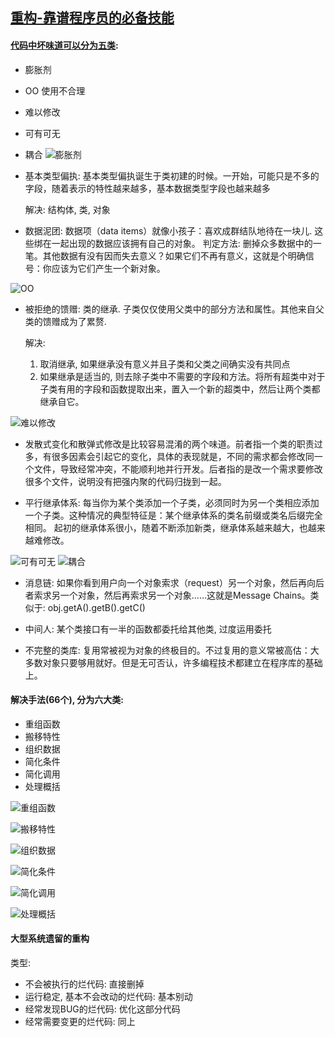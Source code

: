 ## [重构-靠谱程序员的必备技能](https://www.jianshu.com/p/ffd89d5df276?hmsr=toutiao.io&utm_medium=toutiao.io&utm_source=toutiao.io)

#### [代码中坏味道可以分为五类](https://www.kancloud.cn/sstd521/refactor/194218):
  * 膨胀剂
  * OO 使用不合理
  * 难以修改
  * 可有可无
  * 耦合
  ![膨胀剂](img/7.webp)
  * 基本类型偏执: 基本类型偏执诞生于类初建的时候。一开始，可能只是不多的字段，随着表示的特性越来越多，基本数据类型字段也越来越多

    解决: 结构体, 类, 对象

  * 数据泥团: 数据项（data items）就像小孩子：喜欢成群结队地待在一块儿. 这些绑在一起出现的数据应该拥有自己的对象。
    判定方法: 删掉众多数据中的一笔。其他数据有没有因而失去意义？如果它们不再有意义，这就是个明确信号：你应该为它们产生一个新对象。

  ![OO](img/8.webp)
  * 被拒绝的馈赠: 类的继承. 子类仅仅使用父类中的部分方法和属性。其他来自父类的馈赠成为了累赘.

    解决:
      1. 取消继承, 如果继承没有意义并且子类和父类之间确实没有共同点
      2. 如果继承是适当的, 则去除子类中不需要的字段和方法。将所有超类中对于子类有用的字段和函数提取出来，置入一个新的超类中，然后让两个类都继承自它。

  ![难以修改](img/9.webp)

  * 发散式变化和散弹式修改是比较容易混淆的两个味道。前者指一个类的职责过多，有很多因素会引起它的变化，具体的表现就是，不同的需求都会修改同一个文件，导致经常冲突，不能顺利地并行开发。后者指的是改一个需求要修改很多个文件，说明没有把强内聚的代码归拢到一起。

  * 平行继承体系: 每当你为某个类添加一个子类，必须同时为另一个类相应添加一个子类。这种情况的典型特征是：某个继承体系的类名前缀或类名后缀完全相同。 起初的继承体系很小，随着不断添加新类，继承体系越来越大，也越来越难修改。

  ![可有可无](img/10.webp)
  ![耦合](img/11.webp)
  * 消息链: 如果你看到用户向一个对象索求（request）另一个对象，然后再向后者索求另一个对象，然后再索求另一个对象……这就是Message Chains。类似于: obj.getA().getB().getC()

  * 中间人: 某个类接口有一半的函数都委托给其他类, 过度运用委托

  * 不完整的类库: 复用常被视为对象的终极目的。不过复用的意义常被高估：大多数对象只要够用就好。但是无可否认，许多编程技术都建立在程序库的基础上。

#### 解决手法(66个), 分为六大类:
  * 重组函数
  * 搬移特性
  * 组织数据
  * 简化条件
  * 简化调用
  * 处理概括

  ![重组函数](img/12.webp)

  ![搬移特性](img/13.webp)

  ![组织数据](img/14.webp)

  ![简化条件](img/15.webp)

  ![简化调用](img/16.webp)

  ![处理概括](img/17.webp)


#### 大型系统遗留的重构
类型:
  * 不会被执行的烂代码: 直接删掉
  * 运行稳定, 基本不会改动的烂代码: 基本别动
  * 经常发现BUG的烂代码: 优化这部分代码
  * 经常需要变更的烂代码: 同上
